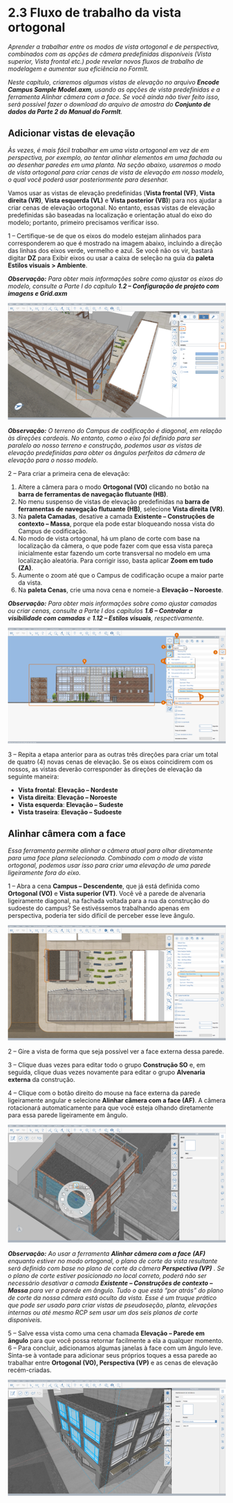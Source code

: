# 2.3 Fluxo de trabalho da vista ortogonal

_Aprender a trabalhar entre os modos de vista ortogonal e de perspectiva, combinados com as opções de câmera predefinidas disponíveis (Vista superior, Vista frontal etc.) pode revelar novos fluxos de trabalho de modelagem e aumentar sua eficiência no FormIt._

_Neste capítulo, criaremos algumas vistas de elevação no arquivo_ _**Encode Campus Sample Model.axm**, usando as opções de vista predefinidas e a ferramenta Alinhar câmera com a face. Se você ainda não tiver feito isso, será possível fazer o download do arquivo de amostra do_ _**Conjunto de dados da Parte 2 do Manual do FormIt**._

## Adicionar vistas de elevação

_Às vezes, é mais fácil trabalhar em uma vista ortogonal em vez de em perspectiva, por exemplo, ao tentar alinhar elementos em uma fachada ou ao desenhar paredes em uma planta. Na seção abaixo, usaremos o modo de vista ortogonal para criar cenas de vista de elevação em nosso modelo, o qual você poderá usar posteriormente para desenhar._

Vamos usar as vistas de elevação predefinidas (**Vista frontal (VF)**, **Vista direita (VR)**, **Vista esquerda (VL)** e **Vista posterior (VB)**) para nos ajudar a criar cenas de elevação ortogonal. No entanto, essas vistas de elevação predefinidas são baseadas na localização e orientação atual do eixo do modelo; portanto, primeiro precisamos verificar isso.

1 – Certifique-se de que os eixos do modelo estejam alinhados para corresponderem ao que é mostrado na imagem abaixo, incluindo a direção das linhas dos eixos verde, vermelho e azul. Se você não os vir, bastará digitar **DZ** para Exibir eixos ou usar a caixa de seleção na guia da **paleta Estilos visuais > Ambiente**.

_**Observação:**_ _Para obter mais informações sobre como ajustar os eixos do modelo, consulte a Parte I do capítulo_ _**1.2 – Configuração de projeto com imagens e Grid.axm**_

![](<../../.gitbook/assets/0 (7).png>)

_**Observação:** O terreno do Campus de codificação é diagonal, em relação às direções cardeais. No entanto, como o eixo foi definido para ser paralelo ao nosso terreno e construção, podemos usar as vistas de elevação predefinidas para obter os ângulos perfeitos da câmera de elevação para o nosso modelo._

2 – Para criar a primeira cena de elevação:

1. Altere a câmera para o modo **Ortogonal (VO)** clicando no botão na **barra de ferramentas de navegação flutuante (HB)**.
2. No menu suspenso de vistas de elevação predefinidas na **barra de ferramentas de navegação flutuante (HB)**, selecione **Vista direita (VR)**.
3. Na **paleta Camadas**, desative a camada **Existente – Construções de contexto – Massa**, porque ela pode estar bloqueando nossa vista do Campus de codificação.
4. No modo de vista ortogonal, há um plano de corte com base na localização da câmera, o que pode fazer com que essa vista pareça inicialmente estar fazendo um corte transversal no modelo em uma localização aleatória. Para corrigir isso, basta aplicar **Zoom em tudo (ZA)**.
5. Aumente o zoom até que o Campus de codificação ocupe a maior parte da vista.
6. Na **paleta Cenas**, crie uma nova cena e nomeie-a **Elevação – Noroeste**.

_**Observação:**_ _Para obter mais informações sobre como ajustar camadas ou criar cenas, consulte a Parte I dos capítulos_ _**1.6 – Controlar a visibilidade com camadas**_ _e_ _**1.12 – Estilos visuais**, respectivamente._

![](<../../.gitbook/assets/1 (10) (1).png>)

3 – Repita a etapa anterior para as outras três direções para criar um total de quatro (4) novas cenas de elevação. Se os eixos coincidirem com os nossos, as vistas deverão corresponder às direções de elevação da seguinte maneira:

* **Vista frontal**: **Elevação – Nordeste**
* **Vista direita**: **Elevação – Noroeste**
* **Vista esquerda**: **Elevação – Sudeste**
* **Vista traseira**: **Elevação – Sudoeste**

## **Alinhar câmera com a face**

_Essa ferramenta permite alinhar a câmera atual para olhar diretamente para uma face plana selecionada. Combinado com o modo de vista ortogonal, podemos usar isso para criar uma elevação de uma parede ligeiramente fora do eixo._

1 – Abra a cena **Campus – Descendente**, que já está definida como **Ortogonal (VO)** e **Vista superior (VT)**. Você vê a parede de alvenaria ligeiramente diagonal, na fachada voltada para a rua da construção do sudoeste do campus? Se estivéssemos trabalhando apenas em perspectiva, poderia ter sido difícil de perceber esse leve ângulo.

![](<../../.gitbook/assets/2 (8) (1).png>)

2 – Gire a vista de forma que seja possível ver a face externa dessa parede.

3 – Clique duas vezes para editar todo o grupo **Construção SO** e, em seguida, clique duas vezes novamente para editar o grupo **Alvenaria externa** da construção.

4 – Clique com o botão direito do mouse na face externa da parede ligeiramente angular e selecione **Alinhar câmera com a face (AF)**. A câmera rotacionará automaticamente para que você esteja olhando diretamente para essa parede ligeiramente em ângulo.

![](<../../.gitbook/assets/3 (9).png>)

_**Observação:**_ _Ao usar a ferramenta_ _**Alinhar câmera com a face**_ _**(AF)**_ _enquanto estiver no modo ortogonal, o plano de corte da vista resultante será definido com base no plano de corte da câmera_ _**Perspectiva (VP)**_ _. Se o plano de corte estiver posicionado no local correto, poderá não ser necessário desativar a camada_ _**Existente – Construções de contexto – Massa**_ _para ver a parede em ângulo. Tudo o que está “por atrás” do plano de corte da nossa câmera está oculto da vista. Esse é um truque prático que pode ser usado para criar vistas de pseudoseção, planta, elevações internas ou até mesmo RCP sem usar um dos seis planos de corte disponíveis._

5 – Salve essa vista como uma cena chamada **Elevação – Parede em ângulo** para que você possa retornar facilmente a ela a qualquer momento.\
6 – Para concluir, adicionamos algumas janelas à face com um ângulo leve. Sinta-se à vontade para adicionar seus próprios toques a essa parede ao trabalhar entre **Ortogonal (VO), Perspectiva (VP)** e as cenas de elevação recém-criadas.

![SW Building with six (6) new windows added along the angled face.](<../../.gitbook/assets/4 (10) (1).png>)
